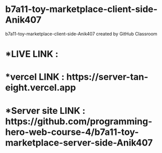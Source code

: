 # b7a11-toy-marketplace-client-side-Anik407
b7a11-toy-marketplace-client-side-Anik407 created by GitHub Classroom

<h1> *LIVE LINK :  </h1>
<h1> *vercel LINK : https://server-tan-eight.vercel.app </h1>
<h1> *Server site LINK : https://github.com/programming-hero-web-course-4/b7a11-toy-marketplace-server-side-Anik407  </h1>


